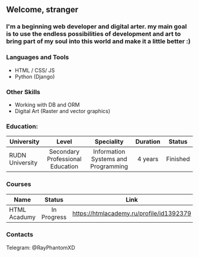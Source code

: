 ## Welcome, stranger

### I'm a beginning web developer and digital arter. my main goal is to use the endless possibilities of development and art to bring part of my soul into this world and make it a little better :)

### Languages and Tools
- HTML / CSS/ JS
- Python (Django)

### Other Skills
- Working with DB and ORM
- Digital Art (Raster and vector graphics)

### Education:
| University      | Level                            | Speciality                          | Duration | Status   |
| --------------- |:--------------------------------:|:-----------------------------------:|:--------:|:--------:|
| RUDN University | Secondary Professional Education | Information Systems and Programming | 4 years  | Finished |

### Courses
| Name          | Status          | Link                                     |
| ------------- |:---------------:|:----------------------------------------:|
| HTML Acadumy  | In Progress     | https://htmlacademy.ru/profile/id1392379 |

### Contacts
Telegram: @RayPhantomXD
<!--
**RayPhantom/RayPhantom** is a ✨ _special_ ✨ repository because its `README.md` (this file) appears on your GitHub profile.

Here are some ideas to get you started:

- 🔭 I’m currently working on ...
- 🌱 I’m currently learning ...
- 👯 I’m looking to collaborate on ...
- 🤔 I’m looking for help with ...
- 💬 Ask me about ...
- 📫 How to reach me: ...
- 😄 Pronouns: ...
- ⚡ Fun fact: ...
-->
